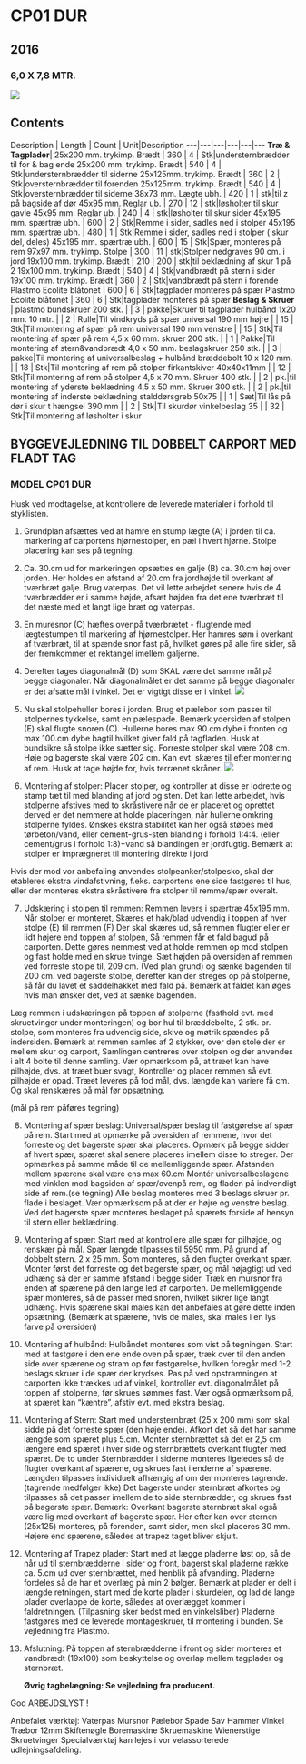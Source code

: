 # CP01 DUR## 2016### 6,0 X 7,8 MTR.![](CP01DUR2016.jpg)## ContentsDescription | Length | Count | Unit|Description---|---|---|---|---|---**Træ & Tagplader**|25x200 mm. trykimp. Brædt | 360 | 4 | Stk|understernbrædder til for & bag ende25x200 mm. trykimp. Brædt | 540 | 4 | Stk|understernbrædder til siderne25x125mm. trykimp. Brædt | 360 | 2 | Stk|oversternbrædder til forenden25x125mm. trykimp. Brædt | 540 | 4 | Stk|oversternbrædder til siderne38x73 mm. Lægte ubh. | 420 | 1 | stk|til z på bagside af dør 45x95 mm. Reglar ub. | 270 | 12 | stk|løsholter til skur gavle 45x95 mm. Reglar ub. | 240 | 4 | stk|løsholter til skur sider45x195 mm. spærtræ ubh. | 600 | 2 | Stk|Remme i sider, sadles ned i stolper45x195 mm. spærtræ ubh. | 480 | 1 | Stk|Remme i sider, sadles ned i stolper ( skur del, deles)45x195 mm. spærtræ ubh. | 600 | 15 | Stk|Spær, monteres på rem 97x97 mm. trykimp. Stolpe | 300 | 11 | stk|Stolper nedgraves 90 cm. i jord19x100 mm. trykimp. Brædt   | 210 | 200 | stk|til beklædning af skur 1 på 2 19x100 mm. trykimp. Brædt   | 540 | 4 | Stk|vandbrædt på stern i sider19x100 mm. trykimp. Brædt   | 360 | 2 | Stk|vandbrædt på stern i forendePlastmo Ecolite blåtonet | 600 | 6 | Stk|tagplader monteres på spær Plastmo Ecolite blåtonet | 360 | 6 | Stk|tagplader monteres på spær **Beslag & Skruer** |plastmo bundskruer 200 stk. |  | 3 | pakke|Skruer til tagpladerhulbånd 1x20 mm. 10 mtr. |  | 2 | Rulle|Til vindkryds på spæruniversal 190 mm højre |  | 15 | Stk|Til montering af spær på remuniversal 190 mm venstre |  | 15 | Stk|Til montering af spær på rem4,5 x 60 mm. skruer 200 stk. |  | 1 | Pakke|Til montering af stern&vandbrædt4,0 x 50 mm. beslagskruer 250 stk. |  | 3 | pakke|Til montering af universalbeslag + hulbånd bræddebolt 10 x 120 mm.  |  | 18 | Stk|Til montering af rem på stolperfirkantskiver 40x40x11mm |  | 12 | Stk|Til montering af rem på stolper4,5 x 70 mm. Skruer 400 stk. |  | 2 | pk.|til montering af yderste beklædning4,5 x 50 mm. Skruer 300 stk.  |  | 2 | pk.|til montering af inderste beklædningstalddørsgreb 50x75 |  | 1 | Sæt|Til lås på dør i skurt hængsel 390 mm |  | 2 | Stk|Til skurdørvinkelbeslag 35 |  | 32 | Stk|Til montering af løsholter i skur## BYGGEVEJLEDNING TIL DOBBELT CARPORT MED FLADT TAG### MODEL CP01 DUR    Husk ved modtagelse, at kontrollere de leverede materialer i forhold til styklisten.1. Grundplan afsættes ved at hamre en stump lægte (A) i jorden til ca. markering af carportens hjørnestolper, en pæl i hvert hjørne.Stolpe placering kan ses på tegning.2. Ca. 30.cm ud for markeringen opsættes en galje (B) ca. 30.cm høj over jorden.Her holdes en afstand af 20.cm fra jordhøjde til overkant af tværbræt galje. Brug vaterpas.Det vil lette arbejdet senere hvis de 4 tværbrædder er i samme højde, afsæt højden fra det ene tværbræt til det næste med et langt lige bræt og vaterpas.3. En muresnor (C) hæftes ovenpå tværbrætet - flugtende med lægtestumpen til markering af hjørnestolper. Her hamres søm i overkant af tværbræt, til at spænde snor fast på, hvilket gøres på alle fire sider, så der fremkommer et rektangel imellem galjerne.4. Derefter tages diagonalmål (D) som SKAL være det samme mål på begge diagonaler.Når diagonalmålet er det samme på begge diagonaler er det afsatte mål i vinkel. Det er vigtigt disse er i vinkel.![](poleplacement.jpg)5. Nu skal stolpehuller bores i jorden. Brug et pælebor som passer til stolpernes tykkelse, samt en pælespade. Bemærk ydersiden af stolpen (E) skal flugte snoren (C).  Hullerne bores max 90.cm dybe i fronten og max 100.cm dybe bagtil hvilket giver fald på tagfladen. Husk at bundsikre så stolpe ikke sætter sig.Forreste stolper skal være 208 cm. Høje og bagerste skal være 202 cm.Kan evt. skæres til efter montering af rem.Husk at tage højde for, hvis terrænet skråner.![](poleplacement2.png)6. Montering af stolper: Placer stolper, og kontroller at disse er lodrette og stamp tæt til med blanding af jord og sten.Det kan lette arbejdet, hvis stolperne afstives med to skråstivere når de er placeret og oprettet derved er det nemmere at holde placeringen, når hullerne omkring stolperne fyldes. Ønskes ekstra stabilitet kan her også støbes med tørbeton/vand, eller cement-grus-sten blanding i forhold 1:4:4.  (eller cement/grus i forhold 1:8)+vand så blandingen er jordfugtig.Bemærk at stolper er imprægneret til montering direkte i jordHvis der mod vor anbefaling anvendes stolpeanker/stolpesko, skal der etableres ekstra vindafstivning, f.eks. carportens ene side fastgøres til hus, eller der monteres ekstra skråstivere fra stolper til remme/spær overalt. 7. Udskæring i stolpen til remmen:Remmen levers i spærtræ 45x195  mm. Når stolper er monteret, Skæres et hak/blad udvendig i toppen af hver stolpe (E)til remmen (F)Der skal skæres ud, så remmen flugter eller er lidt højere end toppen af stolpen, Så remmen får et fald bagud på carporten.Dette gøres nemmest ved at holde remmen op mod stolpen og fast holde med en skrue tvinge.Sæt højden på oversiden af remmen ved forreste stolpe til, 209 cm. (Ved plan grund) og sænke bagenden til 200 cm. ved bagerste stolpe, derefter kan der streges op på stolperne, så får du lavet et saddelhakket med fald på. Bemærk at faldet kan øges hvis man ønsker det, ved at sænke bagenden.Læg remmen i udskæringen på toppen af stolperne (fasthold evt. med skruetvinger under monteringen) og bor hul til bræddebolte, 2 stk. pr. stolpe, som monteres fra udvendig side, skive og møtrik spændes på indersiden.Bemærk at remmen samles af 2 stykker, over den stole der er mellem skur og carport,Samlingen centreres over stolpen og der anvendes i alt 4 bolte til denne samling.Vær opmærksom på, at træet kan have pilhøjde, dvs. at træet buer svagt,Kontroller og placer remmen så evt. pilhøjde er opad.Træet leveres på fod mål, dvs. længde kan variere få cm. Og skal renskæres på mål før opsætning.(mål på rem påføres tegning)8. Montering af spær beslag:Universal/spær beslag til fastgørelse af spær på rem.Start med at opmærke på oversiden af remmene, hvor det forreste og det bagerste spær skal placeres. Opmærk på begge sidder af hvert spær, spæret skal senere placeres imellem disse to streger. Der opmærkes på samme måde til de mellemliggende spær. Afstanden mellem spærene skal være ens max 60.cmMontér universalbeslagene med vinklen mod bagsiden af spær/ovenpå rem, og fladen på indvendigt side af rem.(se tegning) Alle beslag monteres med 3 beslags skruer pr. flade i beslaget. Vær opmærksom på at der er højre og venstre beslag.  Ved det bagerste spær monteres beslaget på spærets forside af hensyn til stern eller beklædning.  9. Montering af spær: Start med at kontrollere alle spær for pilhøjde, og renskær på mål.Spær længde tilpasses til 5950 mm. På grund af dobbelt stern. 2 x 25 mm. Som monteres, så den flugter overkant spær.Monter først det forreste og det bagerste spær, og mål nøjagtigt ud ved udhæng så der er samme afstand i begge sider. Træk en mursnor fra enden af spærene på den lange led af carporten.De mellemliggende spær monteres, så de passer med snoren, hvilket sikrer lige langt udhæng.Hvis spærene skal males kan det anbefales at gøre dette inden opsætning. (Bemærk at spærene, hvis de males, skal males i en lys farve på oversiden)10. Montering af hulbånd: Hulbåndet monteres som vist på tegningen. Start med at fastgøre i den ene ende oven på spær, træk over til den anden side over spærene og stram op før fastgørelse, hvilken foregår med 1-2 beslags skruer i de spær der krydses. Pas på ved opstramningen at carporten ikke trækkes ud af vinkel, kontroller evt. diagonalmålet på toppen af stolperne, før skrues sømmes fast.Vær også opmærksom på, at spæret kan “kæntre”, afstiv evt. med ekstra beslag.11. Montering af Stern: Start med understernbræt (25 x 200 mm) som skal sidde på det forreste spær (den høje ende).Afkort det så det har samme længde som spæret plus 5.cm. Monter sternbrættet så det er 2,5 cm længere end spæret i hver side og sternbrættets overkant flugter med spæret.De to under Sternbrædder i siderne monteres ligeledes så de flugter overkant af spærene, og skrues fast i enderne af spærene. Længden tilpasses individuelt afhængig af om der monteres tagrende. (tagrende medfølger ikke)Det bagerste under sternbræt afkortes og tilpasses så det passer imellem de to side sternbrædder, og skrues fast på bagerste spær. Bemærk: Overkant bagerste sternbræt skal også være lig med overkant af bagerste spær.Her efter kan over sternen (25x125) monteres, på forenden, samt sider, men skal placeres 30 mm. Højere end spærene, således at trapez taget bliver skjult.12. Montering af Trapez plader: Start med at lægge pladerne løst op, så de når ud til sternbrædderne i sider og front, bagerst skal pladerne række ca. 5.cm ud over sternbrættet, med henblik på afvanding.Pladerne fordeles så de har et overlæg på min 2 bølger.Bemærk at plader er delt i længde retningen, start med de korte plader i skurdelen, og lad de lange plader overlappe de korte, således at overlægget kommer i faldretningen. (Tilpasning sker bedst med en vinkelsliber)Pladerne fastgøres med de leverede montageskruer, til montering i bunden. Se vejledning fra Plastmo.   13. Afslutning:På toppen af sternbrædderne i front og sider monteres et vandbrædt (19x100) som beskyttelse og overlap mellem tagplader og sternbræt.       ********Øvrig tagbelægning: Se vejledning fra producent.********God ARBEJDSLYST !Anbefalet værktøj:	 Vaterpas	Mursnor	          Pælebor	 Spade	Sav	 Hammer	Vinkel	             Træbor 12mm	 Skiftenøgle	Boremaskine	 Skruemaskine	Wienerstige	     Skruetvinger	 Specialværktøj kan lejes i vor velassorterede udlejningsafdeling.